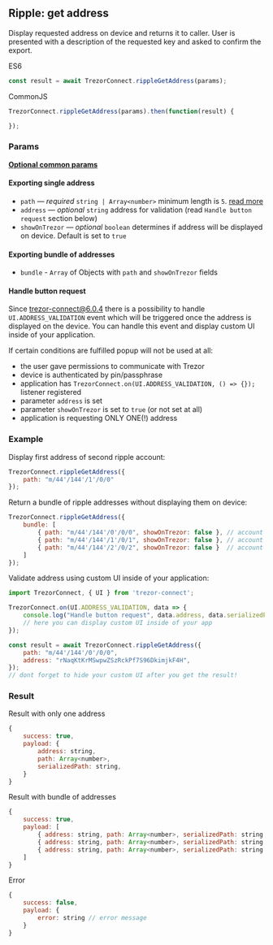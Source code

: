## Ripple: get address
Display requested address on device and returns it to caller. User is presented with a description of the requested key and asked to confirm the export.

ES6
```javascript
const result = await TrezorConnect.rippleGetAddress(params);
```

CommonJS
```javascript
TrezorConnect.rippleGetAddress(params).then(function(result) {

});
```

### Params
[****Optional common params****](commonParams.md)
#### Exporting single address
* `path` — *required* `string | Array<number>` minimum length is `5`. [read more](path.md)
* `address` — *optional* `string` address for validation (read `Handle button request` section below)
* `showOnTrezor` — *optional* `boolean` determines if address will be displayed on device. Default is set to `true`

#### Exporting bundle of addresses
* `bundle` - `Array` of Objects with `path` and `showOnTrezor` fields

#### Handle button request
Since trezor-connect@6.0.4 there is a possibility to handle `UI.ADDRESS_VALIDATION` event which will be triggered once the address is displayed on the device.
You can handle this event and display custom UI inside of your application.

If certain conditions are fulfilled popup will not be used at all:
- the user gave permissions to communicate with Trezor
- device is authenticated by pin/passphrase
- application has `TrezorConnect.on(UI.ADDRESS_VALIDATION, () => {});` listener registered
- parameter `address` is set
- parameter `showOnTrezor` is set to `true` (or not set at all)
- application is requesting ONLY ONE(!) address


### Example
Display first address of second ripple account:
```javascript
TrezorConnect.rippleGetAddress({
    path: "m/44'/144'/1'/0/0"
});
```
Return a bundle of ripple addresses without displaying them on device:
```javascript
TrezorConnect.rippleGetAddress({
    bundle: [
        { path: "m/44'/144'/0'/0/0", showOnTrezor: false }, // account 1
        { path: "m/44'/144'/1'/0/1", showOnTrezor: false }, // account 2
        { path: "m/44'/144'/2'/0/2", showOnTrezor: false }  // account 3
    ]
});
```
Validate address using custom UI inside of your application:
```javascript
import TrezorConnect, { UI } from 'trezor-connect';

TrezorConnect.on(UI.ADDRESS_VALIDATION, data => {
    console.log("Handle button request", data.address, data.serializedPath);
    // here you can display custom UI inside of your app
});

const result = await TrezorConnect.rippleGetAddress({
    path: "m/44'/144'/0'/0/0",
    address: "rNaqKtKrMSwpwZSzRckPf7S96DkimjkF4H",
});
// dont forget to hide your custom UI after you get the result!
```

### Result
Result with only one address
```javascript
{
    success: true,
    payload: {
        address: string,
        path: Array<number>,
        serializedPath: string,
    }
}
```
Result with bundle of addresses
```javascript
{
    success: true,
    payload: [
        { address: string, path: Array<number>, serializedPath: string }, // account 1, address 1
        { address: string, path: Array<number>, serializedPath: string }, // account 2, address 2
        { address: string, path: Array<number>, serializedPath: string }, // account 3, address 3
    ]
}
```
Error
```javascript
{
    success: false,
    payload: {
        error: string // error message
    }
}
```
